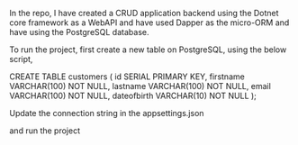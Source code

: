 In the repo, I have created a CRUD application backend using the Dotnet core framework as a WebAPI and have used Dapper as the micro-ORM and have using the PostgreSQL database.

To run the project, first create a new table on PostgreSQL, using the below script,

CREATE TABLE customers (
    id SERIAL PRIMARY KEY,
    firstname VARCHAR(100) NOT NULL,
    lastname VARCHAR(100) NOT NULL,
    email VARCHAR(100) NOT NULL,
    dateofbirth VARCHAR(10) NOT NULL
);

Update the connection string in the appsettings.json

and run the project


